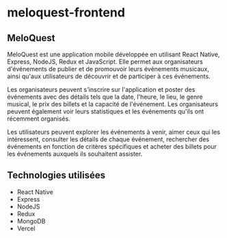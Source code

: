 # meloquest-frontend

## MeloQuest
MeloQuest est une application mobile développée en utilisant React Native, Express, NodeJS, Redux et JavaScript. Elle permet aux organisateurs d'événements de publier et de promouvoir leurs événements musicaux, ainsi qu'aux utilisateurs de découvrir et de participer à ces événements.

Les organisateurs peuvent s'inscrire sur l'application et poster des événements avec des détails tels que la date, l'heure, le lieu, le genre musical, le prix des billets et la capacité de l'événement. Les organisateurs peuvent également voir leurs statistiques et les événements qu'ils ont récemment organisés.

Les utilisateurs peuvent explorer les événements à venir, aimer ceux qui les intéressent, consulter les détails de chaque événement, rechercher des événements en fonction de critères spécifiques et acheter des billets pour les événements auxquels ils souhaitent assister.

## Technologies utilisées
* React Native
* Express
* NodeJS
* Redux
* MongoDB
* Vercel
